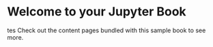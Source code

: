 # Welcome to your Jupyter Book

tes
Check out the content pages bundled with this sample book to see more.

```{tableofcontents}
```
